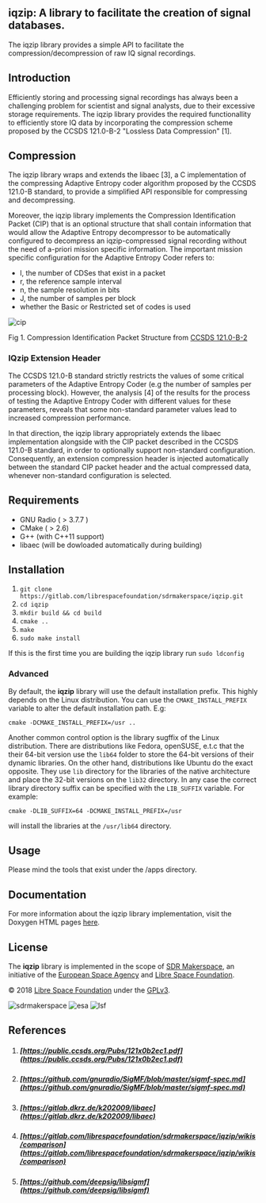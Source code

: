 ## iqzip: A library to facilitate the creation of signal databases.

The iqzip library provides a simple API to facilitate the compression/decompression of raw IQ signal recordings.

## Introduction
Efficiently storing and processing signal recordings has always been a challenging problem for scientist and signal analysts, due to their
excessive storage requirements. The iqzip library provides the required functionallity to efficiently store IQ data by incorporating the compression scheme proposed by the CCSDS 121.0-B-2 "Lossless Data Compression" [1].

## Compression

The iqzip library wraps and extends the libaec [3], a C implementation of the compressing Adaptive Entropy
coder algorithm proposed by the CCSDS 121.0-B standard, to provide a simplified API responsible for compressing and decompressing. 

Moreover, the iqzip library implements the Compression Identification Packet (CIP) that is an optional structure that shall contain information
that would allow the Adaptive Entropy decompressor to be automatically configured to decompress an iqzip-compressed signal recording without the need
of a-priori mission specific information. 
The important mission specific configuration for the Adaptive Entropy Coder refers to:
- l, the number of CDSes that exist in a packet
- r, the reference sample interval
- n, the sample resolution in bits
- J, the number of samples per block
- whether the Basic or Restricted set of codes is used

![cip](https://gitlab.com/librespacefoundation/sdrmakerspace/iqzip/wikis/uploads/b4a2fb65f29c6126040fd8b58e4f3226/cip.png)

Fig 1. Compression Identification Packet Structure from [CCSDS 121.0-B-2](https://public.ccsds.org/Pubs/121x0b2ec1.pdf)

### IQzip Extension Header

The CCSDS 121.0-B standard strictly restricts the values of some critical parameters of the Adaptive Entropy
Coder (e.g the number of samples per processing block). However, the analysis [4] of the results for the process of testing the Adaptive Entropy Coder with different values for these parameters, reveals that some non-standard parameter values lead to increased compression performance. 

In that direction, the iqzip library appropriately extends the libaec implementation alongside with the CIP packet described in the CCSDS 121.0-B standard, in order to optionally support non-standard configuration. Consequently, an extension compression header is injected automatically between the standard CIP packet header and the
actual compressed data, whenever non-standard configuration is selected.

## Requirements
* GNU Radio ( > 3.7.7 )
* CMake ( > 2.6)
* G++ (with C++11 support)
* libaec (will be dowloaded automatically during building)

## Installation

1. `git clone https://gitlab.com/librespacefoundation/sdrmakerspace/iqzip.git`
2. `cd iqzip`
3. `mkdir build && cd build`
4. `cmake ..`
5. `make`
6. `sudo make install`

If this is the first time you are building the iqzip library run
`sudo ldconfig`

### Advanced
By default, the **iqzip** library will use the default installation prefix.
This highly depends on the Linux distribution. You can use the `CMAKE_INSTALL_PREFIX`
variable to alter the default installation path.
E.g:

`cmake -DCMAKE_INSTALL_PREFIX=/usr ..`

Another common control option is the library sugffix of the Linux distribution.
There are distributions like Fedora, openSUSE, e.t.c that the their 64-bit version
use the `lib64` folder to store the 64-bit versions of their dynamic libraries.
On the other hand, distributions like Ubuntu do the exact opposite. They use
`lib` directory for the libraries of the native architecture and place the 32-bit versions
on the `lib32` directory. In any case the correct library directory suffix
can be specified with the `LIB_SUFFIX` variable. For example:

`cmake -DLIB_SUFFIX=64 -DCMAKE_INSTALL_PREFIX=/usr`

will install the libraries at the `/usr/lib64` directory.

## Usage
Please mind the tools that exist under the /apps directory.

## Documentation

For more information about the iqzip library implementation, visit the Doxygen HTML pages [here](https://librespacefoundation.gitlab.io/sdrmakerspace/iqzip).

## License
The **iqzip** library is implemented in the scope of [SDR Makerspace](https://sdrmaker.space/), an initiative of the [European Space Agency](https://esa.int) and [Libre Space Foundation](https://libre.space). 


&copy; 2018 [Libre Space Foundation](http://librespacefoundation.org) under the [GPLv3](LICENSE).

![sdrmakerspace](https://gitlab.com/librespacefoundation/sdrmakerspace/iqzip/wikis/uploads/5b652716f9ae39c444009ccdb8e337ba/sdrmakerspace.png)
![esa](https://gitlab.com/librespacefoundation/sdrmakerspace/iqzip/wikis/uploads/a51802d6b007ce52f67dc6ad58fb022b/esa.gif)
![lsf](https://gitlab.com/librespacefoundation/sdrmakerspace/iqzip/wikis/uploads/0efd910f4adfb62a67d6d048dbcac3ea/lsf.png)

## References
1. ##### [https://public.ccsds.org/Pubs/121x0b2ec1.pdf](https://public.ccsds.org/Pubs/121x0b2ec1.pdf)
2. ##### [https://github.com/gnuradio/SigMF/blob/master/sigmf-spec.md](https://github.com/gnuradio/SigMF/blob/master/sigmf-spec.md)
3. ##### [https://gitlab.dkrz.de/k202009/libaec](https://gitlab.dkrz.de/k202009/libaec)
4. ##### [https://gitlab.com/librespacefoundation/sdrmakerspace/iqzip/wikis/comparison](https://gitlab.com/librespacefoundation/sdrmakerspace/iqzip/wikis/comparison)
5. ##### [https://github.com/deepsig/libsigmf](https://github.com/deepsig/libsigmf)
